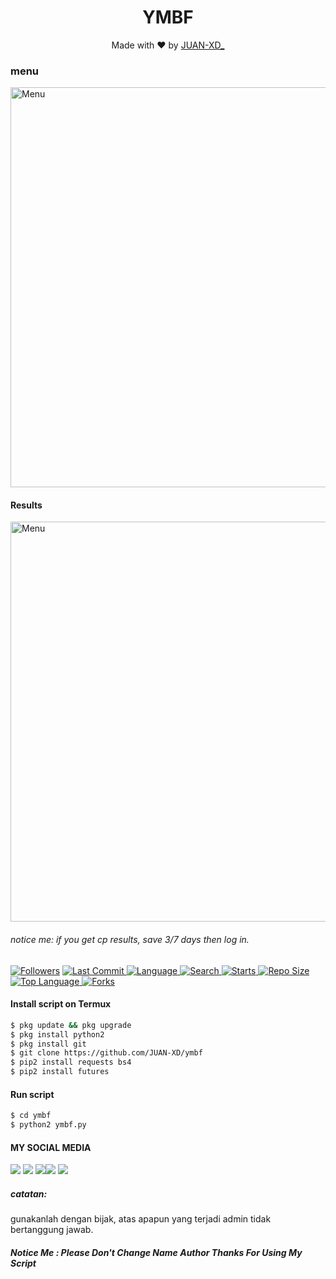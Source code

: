 <h1 align="center">
  YMBF
</h1>
</div>
<p align="center">
  Made with ❤️ by <a href="https://www.facebook.com/juan.ganz.16">JUAN-XD_</a>
</p>
<p align="center">
 
### menu
 <img src="https://github.com/JUAN-XD/ymbf/blob/main/.ppk/carbon.png" width="640" title="Menu" alt="Menu">
</p>

#### Results
 <img src="https://github.com/JUAN-XD/ymbf/blob/main/.ppk/hasil.jpg" width="640" title="Menu" alt="Menu">
</p>

###### notice me: if you get cp results, save 3/7 days then log in.

<a href="https://github.com/JUAN-XD/followers">
<img title="Followers" src="https://img.shields.io/github/followers/JUAN-XD?label=Followers&color=blue&style=flat-square"></a>
<a href="https://github.com/JUAN-XD/termux-style/stargazers/">
  <a href="https://github.com/JUAN-XD/ymbf">
    <img alt="Last Commit" src="https://img.shields.io/github/last-commit/JUAN-XD/ymbf.svg"/>
  </a>
  <a href="https://github.com/JUAN-XD/ymbf">
    <img alt="Language" src="https://img.shields.io/github/languages/count/JUAN-XD/ymbf.svg"/>
  </a>
  <a href="https://github.com/JUAN-XD/ymbf">
    <img alt="Search" src="https://img.shields.io/github/search/JUAN-XD/Craker/ymbf.svg"/>
  </a>
  <a href="https://github.com/JUAN-XD/ymbf">
    <img alt="Starts" src="https://img.shields.io/github/stars/JUAN-XD/ymbf.svg"/>
  </a>
<a href="https://github.com/JUAN-XD/ymbf">
    <img alt="Repo Size" src="https://img.shields.io/github/repo-size/JUAN-XD/ymbf.svg"/>
  </a>

<a href="https://github.com/JUAN-XD/ymbf">
    <img alt="Top Language" src="https://img.shields.io/github/languages/top/JUAN-XD/ymbf.svg"/> <a href="https://github.com/Yayan-XD/ymbf">
    <img alt="Forks" src="https://img.shields.io/github/forks/JUAM-XD/ymbf.svg"/>
  </a>
</div>
<p align="center">

#### Install script on Termux
```bash
$ pkg update && pkg upgrade
$ pkg install python2
$ pkg install git
$ git clone https://github.com/JUAN-XD/ymbf
$ pip2 install requests bs4
$ pip2 install futures
```
#### Run script
```bash
$ cd ymbf
$ python2 ymbf.py
```
#### MY SOCIAL MEDIA

[![](https://img.shields.io/badge/Github-black?logo=Github&logoColor=black&labelColor=white)](https://github.com/Yayan-XD) [![](https://img.shields.io/badge/Twitter-blue?logo=Twitter&logoColor=White&labelColor=white)](https://mobile.twitter.com/moch_xd)
[![](https://img.shields.io/badge/Facebook-blue?logo=Facebook&logoColor=blue&labelColor=white)](https://www.facebook.com/KM39453)[![](https://img.shields.io/badge/Instagram-red?logo=Instagram&logoColor=red&labelColor=white)](https://www.instagram.com/yayanxd_/) [![](https://img.shields.io/badge/Whatsapp-CHAT-red?logo=Whatsapp&logoColor=Brightgreen&labelColor=white)](https://wa.me/6285603036683?text=Asalamualaikum+bang)

##### catatan:
gunakanlah dengan bijak, atas apapun yang terjadi admin tidak bertanggung jawab.


##### Notice Me : Please Don't Change Name Author Thanks For Using My Script
